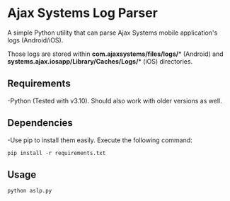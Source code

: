 # Ajax Systems Log Parser
A simple Python utility that can parse Ajax Systems mobile application's logs (Android/iOS).

Those logs are stored within **com.ajaxsystems/files/logs/*** (Android) and **systems.ajax.iosapp/Library/Caches/Logs/*** (iOS) directories.

## Requirements
-Python (Tested with v3.10). Should also work with older versions as well.

## Dependencies
-Use pip to install them easily. Execute the following command:

`pip install -r requirements.txt`

## Usage

`python aslp.py`
